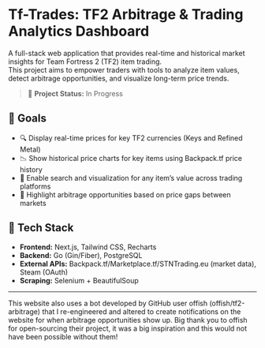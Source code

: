 # Tf-Trades: TF2 Arbitrage & Trading Analytics Dashboard

A full-stack web application that provides real-time and historical market insights for Team Fortress 2 (TF2) item trading.  
This project aims to empower traders with tools to analyze item values, detect arbitrage opportunities, and visualize long-term price trends.

> 🚧 **Project Status:** In Progress

## 🎯 Goals

- 🔍 Display real-time prices for key TF2 currencies (Keys and Refined Metal)
- 📉 Show historical price charts for key items using Backpack.tf price history
- 🧠 Enable search and visualization for any item’s value across trading platforms
- 🧾 Highlight arbitrage opportunities based on price gaps between markets

## 🧱 Tech Stack

- **Frontend:** Next.js, Tailwind CSS, Recharts
- **Backend:** Go (Gin/Fiber), PostgreSQL
- **External APIs:** Backpack.tf/Marketplace.tf/STNTrading.eu (market data), Steam (OAuth)
- **Scraping:** Selenium + BeautifulSoup

---

This website also uses a bot developed by GitHub user offish (offish/tf2-arbitrage) that I re-engineered and altered to create notifications on the website for when arbitrage opportunities show up. Big thank you to offish for open-sourcing their project, it was a big inspiration and this would not have been possible without them!
